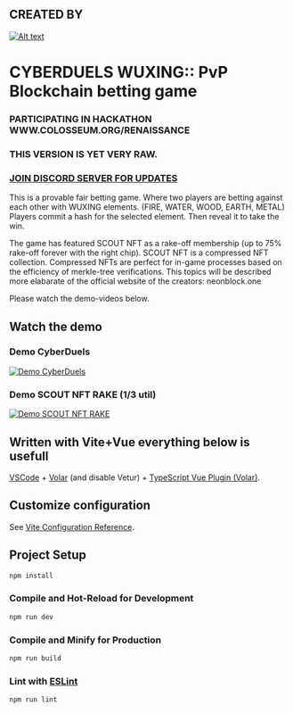 
## CREATED BY
[![Alt text](https://neonblock.one/neonblock-link.png)](https://neonblock.one)
<!-- [![Alt text](https://neonblock.one)](https://neonblock.one/neonblock-link.png) -->

# CYBERDUELS WUXING:: PvP Blockchain betting game


### PARTICIPATING IN HACKATHON WWW.COLOSSEUM.ORG/RENAISSANCE
### THIS VERSION IS YET VERY RAW.
### [JOIN DISCORD SERVER FOR UPDATES](https://discord.com/invite/w3RkAPGdK3)


This is a provable fair betting game. Where two players are betting against each other with WUXING elements. (FIRE, WATER, WOOD, EARTH, METAL)
Players commit a hash for the selected element. Then reveal it to take the win.


The game has featured SCOUT NFT as a rake-off membership (up to 75% rake-off forever with the right chip).
SCOUT NFT is a compressed NFT collection. Compressed NFTs are perfect for in-game processes based on the efficiency of merkle-tree verifications.
This topics will be described more elabarate of the official website of the creators: neonblock.one

Please watch the demo-videos below.

## Watch the demo

### Demo CyberDuels
[![Demo CyberDuels](https://neonblock.one/cyberduels.png)](https://neonblock.one/cyberduels.mp4)
### Demo SCOUT NFT RAKE (1/3 util)
[![Demo SCOUT NFT RAKE](https://neonblock.one/demoRakeOff.png)](https://neonblock.one/demoRakeOff.mp4)

## Written with Vite+Vue everything below is usefull 

[VSCode](https://code.visualstudio.com/) + [Volar](https://marketplace.visualstudio.com/items?itemName=Vue.volar) (and disable Vetur) + [TypeScript Vue Plugin (Volar)](https://marketplace.visualstudio.com/items?itemName=Vue.vscode-typescript-vue-plugin).

## Customize configuration

See [Vite Configuration Reference](https://vitejs.dev/config/).

## Project Setup

```sh
npm install
```

### Compile and Hot-Reload for Development

```sh
npm run dev
```

### Compile and Minify for Production

```sh
npm run build
```

### Lint with [ESLint](https://eslint.org/)

```sh
npm run lint
```
